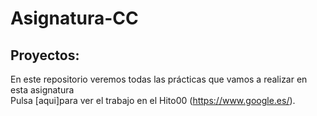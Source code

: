# Asignatura-CC
## Proyectos:  
En este repositorio veremos todas las prácticas que vamos a realizar en esta asignatura  
Pulsa   [aqui]para ver el trabajo en el Hito00 (https://www.google.es/).
 
